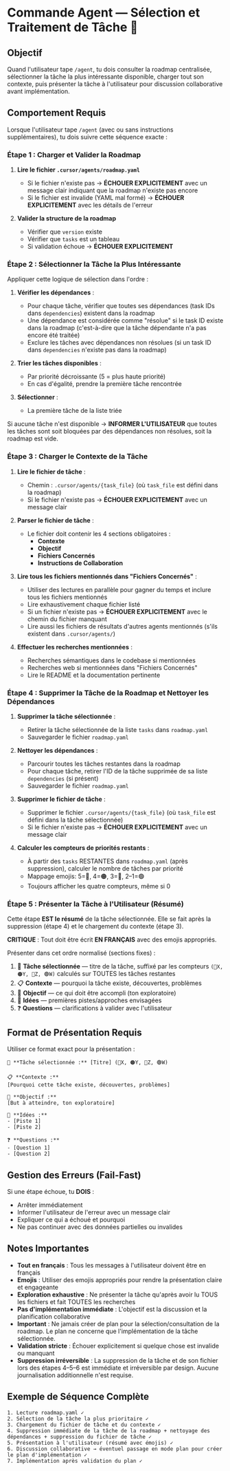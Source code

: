 # Commande Agent — Sélection et Traitement de Tâche 🚀

## Objectif

Quand l'utilisateur tape `/agent`, tu dois consulter la roadmap centralisée, sélectionner la tâche la plus intéressante disponible, charger tout son contexte, puis présenter la tâche à l'utilisateur pour discussion collaborative avant implémentation.

## Comportement Requis

Lorsque l'utilisateur tape `/agent` (avec ou sans instructions supplémentaires), tu dois suivre cette séquence exacte :

### Étape 1 : Charger et Valider la Roadmap

1. **Lire le fichier `.cursor/agents/roadmap.yaml`**
   - Si le fichier n'existe pas → **ÉCHOUER EXPLICITEMENT** avec un message clair indiquant que la roadmap n'existe pas encore
   - Si le fichier est invalide (YAML mal formé) → **ÉCHOUER EXPLICITEMENT** avec les détails de l'erreur

2. **Valider la structure de la roadmap**
   - Vérifier que `version` existe
   - Vérifier que `tasks` est un tableau
   - Si validation échoue → **ÉCHOUER EXPLICITEMENT**

### Étape 2 : Sélectionner la Tâche la Plus Intéressante

Appliquer cette logique de sélection dans l'ordre :

1. **Vérifier les dépendances** :
   - Pour chaque tâche, vérifier que toutes ses dépendances (task IDs dans `dependencies`) existent dans la roadmap
   - Une dépendance est considérée comme "résolue" si le task ID existe dans la roadmap (c'est-à-dire que la tâche dépendante n'a pas encore été traitée)
   - Exclure les tâches avec dépendances non résolues (si un task ID dans `dependencies` n'existe pas dans la roadmap)

2. **Trier les tâches disponibles** :
   - Par priorité décroissante (5 = plus haute priorité)
   - En cas d'égalité, prendre la première tâche rencontrée

3. **Sélectionner** :
   - La première tâche de la liste triée

Si aucune tâche n'est disponible → **INFORMER L'UTILISATEUR** que toutes les tâches sont soit bloquées par des dépendances non résolues, soit la roadmap est vide.

### Étape 3 : Charger le Contexte de la Tâche

1. **Lire le fichier de tâche** :
   - Chemin : `.cursor/agents/{task_file}` (où `task_file` est défini dans la roadmap)
   - Si le fichier n'existe pas → **ÉCHOUER EXPLICITEMENT** avec un message clair

2. **Parser le fichier de tâche** :
   - Le fichier doit contenir les 4 sections obligatoires :
     - **Contexte**
     - **Objectif**
     - **Fichiers Concernés**
     - **Instructions de Collaboration**

3. **Lire tous les fichiers mentionnés dans "Fichiers Concernés"** :
   - Utiliser des lectures en parallèle pour gagner du temps et inclure tous les fichiers mentionnés
   - Lire exhaustivement chaque fichier listé
   - Si un fichier n'existe pas → **ÉCHOUER EXPLICITEMENT** avec le chemin du fichier manquant
   - Lire aussi les fichiers de résultats d'autres agents mentionnés (s'ils existent dans `.cursor/agents/`)

4. **Effectuer les recherches mentionnées** :
   - Recherches sémantiques dans le codebase si mentionnées
   - Recherches web si mentionnées dans "Fichiers Concernés"
   - Lire le README et la documentation pertinente

### Étape 4 : Supprimer la Tâche de la Roadmap et Nettoyer les Dépendances

1. **Supprimer la tâche sélectionnée** :
   - Retirer la tâche sélectionnée de la liste `tasks` dans `roadmap.yaml`
   - Sauvegarder le fichier `roadmap.yaml`

2. **Nettoyer les dépendances** :
   - Parcourir toutes les tâches restantes dans la roadmap
   - Pour chaque tâche, retirer l'ID de la tâche supprimée de sa liste `dependencies` (si présent)
   - Sauvegarder le fichier `roadmap.yaml`

3. **Supprimer le fichier de tâche** :
   - Supprimer le fichier `.cursor/agents/{task_file}` (où `task_file` est défini dans la tâche sélectionnée)
   - Si le fichier n'existe pas → **ÉCHOUER EXPLICITEMENT** avec un message clair

4. **Calculer les compteurs de priorités restants** :
   - À partir des `tasks` RESTANTES dans `roadmap.yaml` (après suppression), calculer le nombre de tâches par priorité
   - Mappage emojis: 5=🔴, 4=🟠, 3=🔵, 2–1=🟢
   - Toujours afficher les quatre compteurs, même si 0

### Étape 5 : Présenter la Tâche à l'Utilisateur (Résumé)

Cette étape **EST le résumé** de la tâche sélectionnée. Elle se fait après la suppression (étape 4) et le chargement du contexte (étape 3).

**CRITIQUE** : Tout doit être écrit **EN FRANÇAIS** avec des emojis appropriés.

Présenter dans cet ordre normalisé (sections fixes) :

1. 🎯 **Tâche sélectionnée** — titre de la tâche, suffixé par les compteurs `(🔴X, 🟠Y, 🔵Z, 🟢W)` calculés sur TOUTES les tâches restantes
2. 📋 **Contexte** — pourquoi la tâche existe, découvertes, problèmes
3. 🎯 **Objectif** — ce qui doit être accompli (ton exploratoire)
4. 🧠 **Idées** — premières pistes/approches envisagées
5. ❓ **Questions** — clarifications à valider avec l'utilisateur

## Format de Présentation Requis

Utiliser ce format exact pour la présentation :

```
🎯 **Tâche sélectionnée :** [Titre] (🔴X, 🟠Y, 🔵Z, 🟢W)

📋 **Contexte :**
[Pourquoi cette tâche existe, découvertes, problèmes]

🎯 **Objectif :**
[But à atteindre, ton exploratoire]

🧠 **Idées :**
- [Piste 1]
- [Piste 2]

❓ **Questions :**
- [Question 1]
- [Question 2]
```

## Gestion des Erreurs (Fail-Fast)

Si une étape échoue, tu **DOIS** :
- Arrêter immédiatement
- Informer l'utilisateur de l'erreur avec un message clair
- Expliquer ce qui a échoué et pourquoi
- Ne pas continuer avec des données partielles ou invalides

## Notes Importantes

- **Tout en français** : Tous les messages à l'utilisateur doivent être en français
- **Emojis** : Utiliser des emojis appropriés pour rendre la présentation claire et engageante
- **Exploration exhaustive** : Ne présenter la tâche qu'après avoir lu TOUS les fichiers et fait TOUTES les recherches
- **Pas d'implémentation immédiate** : L'objectif est la discussion et la planification collaborative
- **Important** : Ne jamais créer de plan pour la sélection/consultation de la roadmap. Le plan ne concerne que l'implémentation de la tâche sélectionnée.
- **Validation stricte** : Échouer explicitement si quelque chose est invalide ou manquant
 - **Suppression irréversible** : La suppression de la tâche et de son fichier lors des étapes 4–5–6 est immédiate et irréversible par design. Aucune journalisation additionnelle n'est requise.

## Exemple de Séquence Complète

```
1. Lecture roadmap.yaml ✓
2. Sélection de la tâche la plus prioritaire ✓
3. Chargement du fichier de tâche et du contexte ✓
4. Suppression immédiate de la tâche de la roadmap + nettoyage des dépendances + suppression du fichier de tâche ✓
5. Présentation à l'utilisateur (résumé avec émojis) ✓
6. Discussion collaborative → éventuel passage en mode plan pour créer le plan d'implémentation ✓
7. Implémentation après validation du plan ✓
```


